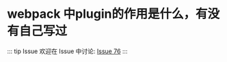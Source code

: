 # webpack 中plugin的作用是什么，有没有自己写过



::: tip Issue 
 欢迎在 Issue 中讨论: [Issue 76](https://github.com/shfshanyue/Daily-Question/issues/76) 
:::

